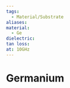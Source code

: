```yaml
---
tags:
  - Material/Substrate
aliases: 
material:
  - Ge
dielectric: 
tan loss: 
at: 10GHz
---
```


# Germanium

